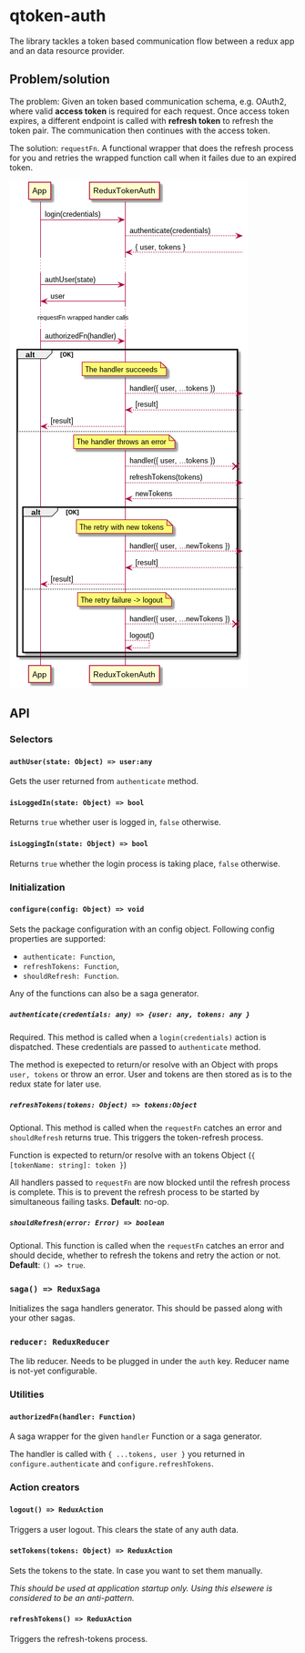 # qtoken-auth

The library tackles a token based communication flow between a redux app and an data resource provider.

## Problem/solution

The problem: Given an token based communication schema, e.g. OAuth2, where valid **access token** is required for each request. Once access token expires, a different endpoint is called with **refresh token** to refresh the token pair. The communication then continues with the access token.

The solution: `requestFn`. A functional wrapper that does the refresh process for you and retries the wrapped function call when it failes due to an expired token.

![workflow](readme-seq1.png)

## API

### Selectors

#### `authUser(state: Object) => user:any`

Gets the user returned from `authenticate` method.

#### `isLoggedIn(state: Object) => bool`

Returns `true` whether user is logged in, `false` otherwise.

#### `isLoggingIn(state: Object) => bool`

Returns `true` whether the login process is taking place, `false` otherwise.

### Initialization

#### `configure(config: Object) => void`

Sets the package configuration with an config object. Following config properties are supported:

- `authenticate: Function`,
- `refreshTokens: Function`,
- `shouldRefresh: Function`.

Any of the functions can also be a saga generator.

##### `authenticate(credentials: any) => {user: any, tokens: any }`

Required. This method is called when a `login(credentials)` action is dispatched. These credentials are passed to `authenticate` method.

The method is exepected to return/or resolve with an Object with props `user, tokens` or throw an error. User and tokens are then stored as is to the redux state for later use.


##### `refreshTokens(tokens: Object) => tokens:Object`

Optional. This method is called when the `requestFn` catches an error and `shouldRefresh` returns true. This triggers the token-refresh process.

Function is expected to return/or resolve with an tokens Object (`{ [tokenName: string]: token }`)

All handlers passed to `requestFn` are now blocked until the refresh process is complete. This is to prevent the refresh process to be started by simultaneous failing tasks. **Default**: no-op.

##### `shouldRefresh(error: Error) => boolean`

Optional. This function is called when the `requestFn` catches an error and should decide, whether to refresh the tokens and retry the action or not. **Default**: `() => true`.

### `saga() => ReduxSaga`

Initializes the saga handlers generator. This should be passed along with your other sagas.

### `reducer: ReduxReducer`

The lib reducer. Needs to be plugged in under the `auth` key. Reducer name is not-yet configurable.

### Utilities

#### `authorizedFn(handler: Function)`

A saga wrapper for the given `handler` Function or a saga generator.

The handler is called with `{ ...tokens, user }` you returned in `configure.authenticate` and `configure.refreshTokens`.

### Action creators

#### `logout() => ReduxAction`

Triggers a user logout. This clears the state of any auth data.

#### `setTokens(tokens: Object) => ReduxAction`

Sets the tokens to the state. In case you want to set them manually.

*This should be used at application startup only. Using this elsewere is considered to be an anti-pattern.*

#### `refreshTokens() => ReduxAction`

Triggers the refresh-tokens process.
